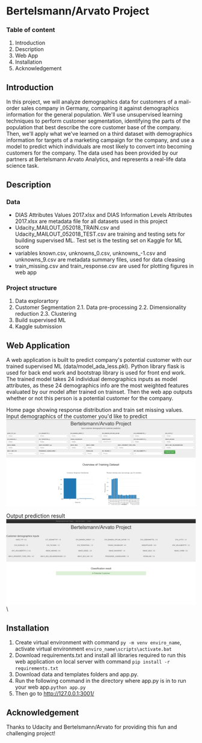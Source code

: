 # Bertelsmann/Arvato Project

### Table of content
1. Introduction
2. Description
3. Web App
4. Installation
5. Acknowledgement

## Introduction

In this project, we will analyze demographics data for customers of a mail-order sales company in Germany, comparing it against demographics information for the general population.
We'll use unsupervised learning techniques to perform customer segmentation, identifying the parts of the population that best describe the core customer base of the company. 
Then, we'll apply what we've learned on a third dataset with demographics information for targets of a marketing campaign for the company, and use a model to predict which 
individuals are most likely to convert into becoming customers for the company. The data used has been provided by our partners at Bertelsmann Arvato Analytics, and represents 
a real-life data science task.

## Description
### Data
* DIAS Attributes Values 2017.xlsx and DIAS Information Levels Attributes 2017.xlsx are metadata file for all datasets used in this project
* Udacity_MAILOUT_052018_TRAIN.csv and Udacity_MAILOUT_052018_TEST.csv are training and testing sets for building supervised ML. Test set is the testing set on Kaggle for ML score
* variables known.csv, unknowns_0.csv, unknowns_-1.csv and unknowns_9.csv are metadata summary files, used for data cleasing
* train_missing.csv and train_response.csv are used for plotting figures in web app

### Project structure
1. Data explorartory
2. Customer Segmentation
    2.1. Data pre-processing
    2.2. Dimensionality reduction
    2.3. Clustering
3. Build supervised ML
4. Kaggle submission 

## Web Application
A web application is built to predict company's potential customer with our trained supervised ML (data/model_ada_less.pkl). Python library flask is used for back end work and bootstrap library is used for front end work. The trained model takes 24 individual demographics inputs as model attributes, as these 24 demographics info are the most weighted features evaluated by our model after trained on trainset. Then the web app outputs whether or not this person is a potential customer for the company.

Home page showing response distribution and train set missing values. Input demographics of the customer you'd like to predict
![image info](./home.JPG)

Output prediction result
![image info](./classification_result.JPG)\

## Installation
1. Create virtual environment with command ```py -m venv enviro_name```, activate virtual environment  ```enviro_name\scripts\activate.bat```
2. Download requirements.txt and install all libraries required to run this web application on local server with command ```pip install -r requirements.txt```
3. Download data and templates folders and app.py.
4. Run the following command in the directory where app.py is in to run your web app.`python app.py`
5. Then go to  http://127.0.0.1:3001/

## Acknowledgement 
Thanks to Udacity and Bertelsmann/Arvato for providing this fun and challenging project!


